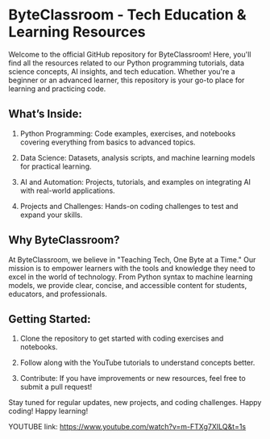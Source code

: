 # ByteClassroom - Tech Education & Learning Resources

Welcome to the official GitHub repository for ByteClassroom! Here, you'll find all the resources related to our Python programming tutorials, data science concepts, AI insights, and tech education. Whether you're a beginner or an advanced learner, this repository is your go-to place for learning and practicing code.

## What’s Inside:

1. Python Programming: Code examples, exercises, and notebooks covering everything from basics to advanced topics.

2. Data Science: Datasets, analysis scripts, and machine learning models for practical learning.

3. AI and Automation: Projects, tutorials, and examples on integrating AI with real-world applications.

4. Projects and Challenges: Hands-on coding challenges to test and expand your skills.

## Why ByteClassroom?

At ByteClassroom, we believe in "Teaching Tech, One Byte at a Time." Our mission is to empower learners with the tools and knowledge they need to excel in the world of technology. From Python syntax to machine learning models, we provide clear, concise, and accessible content for students, educators, and professionals.

## Getting Started:

1. Clone the repository to get started with coding exercises and notebooks.

2. Follow along with the YouTube tutorials to understand concepts better.

3. Contribute: If you have improvements or new resources, feel free to submit a pull request!

Stay tuned for regular updates, new projects, and coding challenges. Happy coding! Happy learning!


YOUTUBE link: https://www.youtube.com/watch?v=m-FTXg7XILQ&t=1s 
